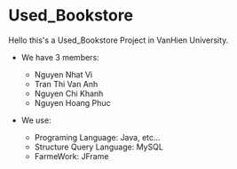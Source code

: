 # Used_Bookstore
Hello this's a Used_Bookstore Project in VanHien University. 
- We have 3 members:
    + Nguyen Nhat Vi
    + Tran Thi Van Anh
    + Nguyen Chi Khanh
    + Nguyen Hoang Phuc
      
- We use:
    + Programing Language: Java, etc...
    + Structure Query Language: MySQL
    + FarmeWork: JFrame
